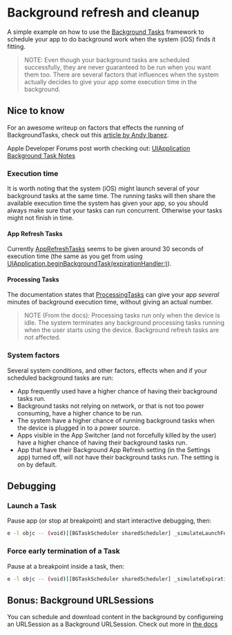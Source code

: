 # Background refresh and cleanup

A simple example on how to use the [Background Tasks](https://developer.apple.com/documentation/backgroundtasks) framework to schedule your app to do background work when the system (iOS) finds it fitting.

> NOTE: Even though your background tasks are scheduled successfully, they are never guaranteed to be run when you want them too. There are several factors that influences when the system actually decides to give your app some execution time in the background.

## Nice to know

For an awesome writeup on factors that effects the running of BackgroundTasks, check out this [article by Andy Ibanez](https://www.andyibanez.com/posts/common-reasons-background-tasks-fail-ios/).

Apple Developer Forums post worth checking out: [UIApplication Background Task Notes](https://developer.apple.com/forums/thread/85066)

### Execution time

It is worth noting that the system (iOS) might launch several of your background tasks at the same time. The running tasks will then share the available execution time the system has given your app, so you should always make sure that your tasks can run concurrent. Otherwise your tasks might not finish in time.

#### App Refresh Tasks

Currently [AppRefreshTasks](https://developer.apple.com/documentation/backgroundtasks/bgapprefreshtask) seems to be given around 30 seconds of execution time (the same as you get from using [UIApplication.beginBackgroundTask(expirationHandler:)](https://developer.apple.com/documentation/uikit/uiapplication/1623031-beginbackgroundtask)).

#### Processing Tasks

The documentation states that [ProcessingTasks](https://developer.apple.com/documentation/backgroundtasks/bgprocessingtask) can give your app _several_ minutes of background execution time, without giving an actual number.

> NOTE (From the docs): Processing tasks run only when the device is idle. The system terminates any background processing tasks running when the user starts using the device. Background refresh tasks are not affected. 


### System factors

Several system conditions, and other factors, effects when and if your scheduled background tasks are run: 

- App frequently used have a higher chance of having their background tasks run.
- Background tasks not relying on network, or that is not too power consuming, have a higher chance to be run.
- The system have a higher chance of running background tasks when the device is plugged in to a power source.
- Apps visible in the App Switcher (and not forcefully killed by the user) have a higher chance of having their background tasks run.
- App that have their Background App Refresh setting (in the Settings app) turned off, will not have their background tasks run. The setting is on by default.
 

## Debugging

### Launch a Task

Pause app (or stop at breakpoint) and start interactive debugging, then:

```bash
e -l objc -- (void)[[BGTaskScheduler sharedScheduler] _simulateLaunchForTaskWithIdentifier:@"com.thomsmed.appRefreshTask"]
```

### Force early termination of a Task

Pause at a breakpoint inside a task, then:

```bash
e -l objc -- (void)[[BGTaskScheduler sharedScheduler] _simulateExpirationForTaskWithIdentifier:@"com.thomsmed.appRefreshTask"]
```

## Bonus: Background URLSessions

You can schedule and download content in the background by configureing an URLSession as a Background URLSession. Check out more in [the docs](https://developer.apple.com/documentation/foundation/url_loading_system/downloading_files_in_the_background)
